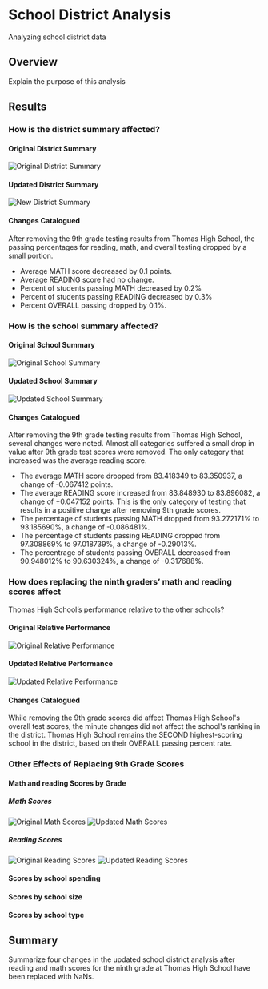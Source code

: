 # School District Analysis
Analyzing school district data

## Overview
Explain the purpose of this analysis

## Results 

### How is the district summary affected?
#### Original District Summary
![Original District Summary](Resources/District_summary_old.png)
#### Updated District Summary
![New District Summary](Resources/District_summary_new.png)
#### Changes Catalogued
After removing the 9th grade testing results from Thomas High School, the passing
percentages for reading, math, and overall testing dropped by a small portion. 
- Average MATH score decreased by 0.1 points. 
- Average READING score had no change. 
- Percent of students passing MATH decreased by 0.2%
- Percent of students passing READING decreased by 0.3%
- Percent OVERALL passing dropped by 0.1%. 

### How is the school summary affected?
#### Original School Summary
![Original School Summary](Resources/original_school_summary.png)
#### Updated School Summary
![Updated School Summary](Resources/updated_school_summary.png)
#### Changes Catalogued
After removing the 9th grade testing results from Thomas High School, several
changes were noted. Almost all categories suffered a small drop in value after
9th grade test scores were removed. The only category that increased was the 
average reading score. 
- The average MATH score dropped from 83.418349 to 83.350937,
 a change of -0.067412 points. 
- The average READING score increased from 83.848930 to 83.896082, 
a change of +0.047152 points. This is the only category of testing 
that results in a positive change after removing 9th grade scores. 
- The percentage of students passing MATH dropped from 
93.272171% to 93.185690%,
a change of -0.086481%.
- The percentage of students passing READING dropped from 
97.308869% to 97.018739%,
a change of -0.29013%. 
- The percentrage of students passing OVERALL decreased from 
90.948012% to 90.630324%, 
a change of -0.317688%. 	

### How does replacing the ninth graders’ math and reading scores affect 
Thomas High School’s performance relative to the other schools?
#### Original Relative Performance
![Original Relative Performance](Resources/relative_performance_original.png)
#### Updated Relative Performance 
![Updated Relative Performance](Resources/relative_performance_updated.png)
#### Changes Catalogued
While removing the 9th grade scores did affect Thomas High School's overall test scores, 
the minute changes did not affect the school's ranking in the district. Thomas High School remains
the SECOND highest-scoring school in the district, based on their OVERALL passing percent rate. 

### Other Effects of Replacing 9th Grade Scores
#### Math and reading Scores by Grade
##### Math Scores
![Original Math Scores](Resources/math_scores_grade_original.png) ![Updated Math Scores](Resources/math_scores_grade_updated1.png)
##### Reading Scores
![Original Reading Scores](Resources/reading_scores_grade_original.png) ![Updated Reading Scores](Resources/reading_scores_grade_updated.png) 

#### Scores by school spending
#### Scores by school size
#### Scores by school type

## Summary 
Summarize four changes in the updated school district analysis after reading
and math scores for the ninth grade at Thomas High School have been replaced 
with NaNs.